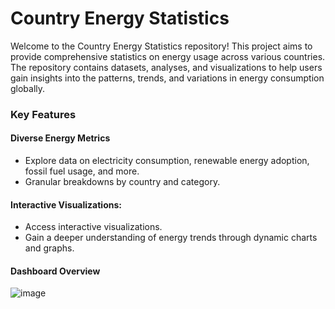 # Country Energy Statistics
Welcome to the Country Energy Statistics repository! This project aims to provide comprehensive statistics on energy usage across various countries. The repository contains datasets, analyses, and visualizations to help users gain insights into the patterns, trends, and variations in energy consumption globally.
### Key Features
#### Diverse Energy Metrics
* Explore data on electricity consumption, renewable energy adoption, fossil fuel usage, and more.
* Granular breakdowns by country and category.
#### Interactive Visualizations:
* Access interactive visualizations.
* Gain a deeper understanding of energy trends through dynamic charts and graphs.
#### Dashboard Overview
![image](https://github.com/Charles-Owolabi/PowerBI-Countries-Energy-Statistics/assets/47167796/514a3257-1903-4c0d-bb7e-77148d26bf2f)

